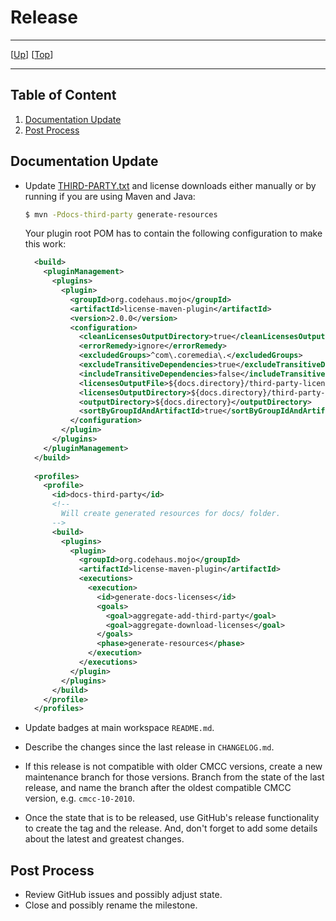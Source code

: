 # Release

--------------------------------------------------------------------------------

\[[Up](README.md)\] \[[Top](#top)\]

--------------------------------------------------------------------------------

## Table of Content

1. [Documentation Update](#documentation-update)
1. [Post Process](#post-process)

## Documentation Update

* Update [THIRD-PARTY.txt](../THIRD-PARTY.txt) and license downloads either
 manually or by running if you are using Maven and Java:

    ```bash
    $ mvn -Pdocs-third-party generate-resources
    ```
  
  Your plugin root POM has to contain the following configuration to make this work:
  
  ```xml
    <build>
      <pluginManagement>
        <plugins>
          <plugin>
            <groupId>org.codehaus.mojo</groupId>
            <artifactId>license-maven-plugin</artifactId>
            <version>2.0.0</version>
            <configuration>
              <cleanLicensesOutputDirectory>true</cleanLicensesOutputDirectory>
              <errorRemedy>ignore</errorRemedy>
              <excludedGroups>^com\.coremedia\.</excludedGroups>
              <excludeTransitiveDependencies>true</excludeTransitiveDependencies>
              <includeTransitiveDependencies>false</includeTransitiveDependencies>
              <licensesOutputFile>${docs.directory}/third-party-licenses/licenses.xml</licensesOutputFile>
              <licensesOutputDirectory>${docs.directory}/third-party-licenses</licensesOutputDirectory>
              <outputDirectory>${docs.directory}</outputDirectory>
              <sortByGroupIdAndArtifactId>true</sortByGroupIdAndArtifactId>
            </configuration>
          </plugin>
        </plugins>
      </pluginManagement>
    </build>
    
    <profiles>
      <profile>
        <id>docs-third-party</id>
        <!--
          Will create generated resources for docs/ folder.
        -->
        <build>
          <plugins>
            <plugin>
              <groupId>org.codehaus.mojo</groupId>
              <artifactId>license-maven-plugin</artifactId>
              <executions>
                <execution>
                  <id>generate-docs-licenses</id>
                  <goals>
                    <goal>aggregate-add-third-party</goal>
                    <goal>aggregate-download-licenses</goal>
                  </goals>
                  <phase>generate-resources</phase>
                </execution>
              </executions>
            </plugin>
          </plugins>
        </build>
      </profile>
    </profiles>
  ```

* Update badges at main workspace `README.md`.
    
* Describe the changes since the last release in `CHANGELOG.md`.

* If this release is not compatible with older CMCC versions, create a new
maintenance branch for those versions.  Branch from the state of the last release,
and name the branch after the oldest compatible CMCC version, e.g. `cmcc-10-2010`.

* Once the state that is to be released, use GitHub's release functionality to
create the tag and the release. And, don't forget to add some details about the
latest and greatest changes.

## Post Process

* Review GitHub issues and possibly adjust state.
* Close and possibly rename the milestone.
